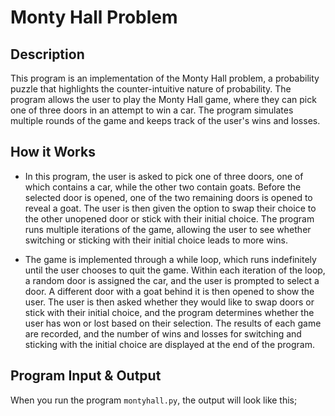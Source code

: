 # Monty Hall Problem

## Description

This program is an implementation of the Monty Hall problem, a probability puzzle that highlights the counter-intuitive nature of probability. The program allows the user to play the Monty Hall game, where they can pick one of three doors in an attempt to win a car. The program simulates multiple rounds of the game and keeps track of the user's wins and losses.

## How it Works

- In this program, the user is asked to pick one of three doors, one of which contains a car, while the other two contain goats. Before the selected door is opened, one of the two remaining doors is opened to reveal a goat. The user is then given the option to swap their choice to the other unopened door or stick with their initial choice. The program runs multiple iterations of the game, allowing the user to see whether switching or sticking with their initial choice leads to more wins.

- The game is implemented through a while loop, which runs indefinitely until the user chooses to quit the game. Within each iteration of the loop, a random door is assigned the car, and the user is prompted to select a door. A different door with a goat behind it is then opened to show the user. The user is then asked whether they would like to swap doors or stick with their initial choice, and the program determines whether the user has won or lost based on their selection. The results of each game are recorded, and the number of wins and losses for switching and sticking with the initial choice are displayed at the end of the program.

## Program Input & Output

When you run the program `montyhall.py`, the output will look like this;

```

```
